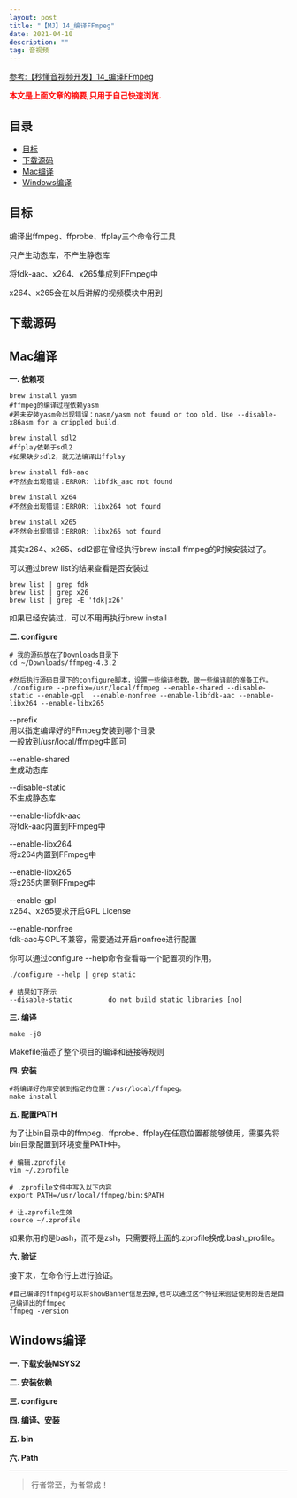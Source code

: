 ```yaml
---
layout: post
title: "【MJ】14_编译FFmpeg"
date: 2021-04-10
description: ""
tag: 音视频
---
```



[参考:【秒懂音视频开发】14_编译FFmpeg](https://www.cnblogs.com/mjios/p/14633516.html)

<span style="font-weight:bold;color:red;">本文是上面文章的摘要,只用于自己快速浏览.</span>


## 目录
* [目标](#content1)
* [下载源码](#content2)
* [Mac编译](#content3)
* [Windows编译](#content4)



<!-- ************************************************ -->
## <a id="content1">目标</a>

编译出ffmpeg、ffprobe、ffplay三个命令行工具

只产生动态库，不产生静态库

将fdk-aac、x264、x265集成到FFmpeg中

x264、x265会在以后讲解的视频模块中用到


<!-- ************************************************ -->
## <a id="content2">下载源码</a>


<!-- ************************************************ -->
## <a id="content3">Mac编译</a>

**一. 依赖项**

```
brew install yasm
#ffmpeg的编译过程依赖yasm
#若未安装yasm会出现错误：nasm/yasm not found or too old. Use --disable-x86asm for a crippled build.
```


```
brew install sdl2
#ffplay依赖于sdl2
#如果缺少sdl2，就无法编译出ffplay
```


```
brew install fdk-aac
#不然会出现错误：ERROR: libfdk_aac not found
```


```
brew install x264
#不然会出现错误：ERROR: libx264 not found
```


```
brew install x265
#不然会出现错误：ERROR: libx265 not found
```


其实x264、x265、sdl2都在曾经执行brew install ffmpeg的时候安装过了。

可以通过brew list的结果查看是否安装过

```
brew list | grep fdk
brew list | grep x26
brew list | grep -E 'fdk|x26'
```

如果已经安装过，可以不用再执行brew install

**二. configure**

```
# 我的源码放在了Downloads目录下
cd ~/Downloads/ffmpeg-4.3.2

#然后执行源码目录下的configure脚本，设置一些编译参数，做一些编译前的准备工作。
./configure --prefix=/usr/local/ffmpeg --enable-shared --disable-static --enable-gpl  --enable-nonfree --enable-libfdk-aac --enable-libx264 --enable-libx265
```

--prefix   
用以指定编译好的FFmpeg安装到哪个目录   
一般放到/usr/local/ffmpeg中即可   


--enable-shared   
生成动态库

--disable-static   
不生成静态库

--enable-libfdk-aac    
将fdk-aac内置到FFmpeg中

--enable-libx264     
将x264内置到FFmpeg中

--enable-libx265      
将x265内置到FFmpeg中

--enable-gpl      
x264、x265要求开启GPL License

--enable-nonfree     
fdk-aac与GPL不兼容，需要通过开启nonfree进行配置


你可以通过configure --help命令查看每一个配置项的作用。

```
./configure --help | grep static
 
# 结果如下所示
--disable-static         do not build static libraries [no]
```


**三. 编译**

```
make -j8
```

Makefile描述了整个项目的编译和链接等规则

**四. 安装**

```
#将编译好的库安装到指定的位置：/usr/local/ffmpeg。
make install
```


**五. 配置PATH**

为了让bin目录中的ffmpeg、ffprobe、ffplay在任意位置都能够使用，需要先将bin目录配置到环境变量PATH中。

```
# 编辑.zprofile
vim ~/.zprofile
 
# .zprofile文件中写入以下内容
export PATH=/usr/local/ffmpeg/bin:$PATH
 
# 让.zprofile生效
source ~/.zprofile
```

如果你用的是bash，而不是zsh，只需要将上面的.zprofile换成.bash_profile。



**六. 验证**

接下来，在命令行上进行验证。

```
#自己编译的ffmpeg可以将showBanner信息去掉,也可以通过这个特征来验证使用的是否是自己编译出的ffmpeg
ffmpeg -version
```


<!-- ************************************************ -->
## <a id="content4">Windows编译</a>

**一. 下载安装MSYS2**

**二. 安装依赖**

**三. configure**

**四. 编译、安装**

**五. bin**

**六. Path**




----------
>  行者常至，为者常成！


